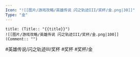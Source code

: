 ```yaml
---
Icon: "![[图片/游戏攻略/英雄传说 闪之轨迹III/奖杯/金.png|30]]"
Type: "金"
---
```

```ad-ed-sen-3-gold
title: (Title:: "{{title}}")
![[图片/游戏攻略/英雄传说 闪之轨迹III/奖杯/金.png|100]]
(Comment:: "")
```

#英雄传说/闪之轨迹III/奖杯  #奖杯 #奖杯/金